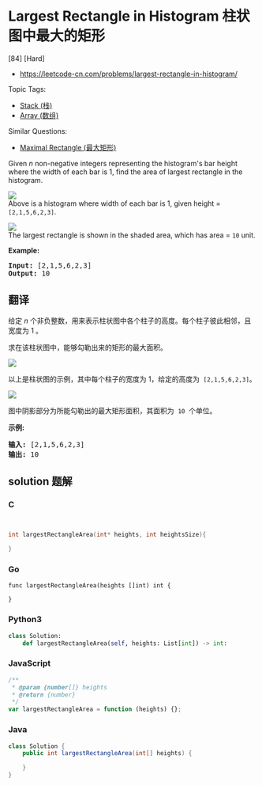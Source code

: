 # Largest Rectangle in Histogram 柱状图中最大的矩形

[84] [Hard]

- https://leetcode-cn.com/problems/largest-rectangle-in-histogram/

Topic Tags:

- [Stack (栈)](https://leetcode-cn.com/tag/stack/)
- [Array (数组)](https://leetcode-cn.com/tag/array/)

Similar Questions:

- [Maximal Rectangle (最大矩形)](https://leetcode-cn.com/problems/maximal-rectangle/)

Given _n_ non-negative integers representing the histogram's bar height where the width of each bar is 1, find the area of largest rectangle in the histogram.

![](https://assets.leetcode.com/uploads/2018/10/12/histogram.png)  
Above is a histogram where width of each bar is 1, given height = `[2,1,5,6,2,3]`.

![](https://assets.leetcode.com/uploads/2018/10/12/histogram_area.png)  
The largest rectangle is shown in the shaded area, which has area = `10` unit.

**Example:**

<pre><strong>Input:</strong> [2,1,5,6,2,3]
<strong>Output:</strong> 10
</pre>

## 翻译

给定 _n_ 个非负整数，用来表示柱状图中各个柱子的高度。每个柱子彼此相邻，且宽度为 1 。

求在该柱状图中，能够勾勒出来的矩形的最大面积。

![](https://assets.leetcode-cn.com/aliyun-lc-upload/uploads/2018/10/12/histogram.png)

以上是柱状图的示例，其中每个柱子的宽度为 1，给定的高度为  `[2,1,5,6,2,3]`。

![](https://assets.leetcode-cn.com/aliyun-lc-upload/uploads/2018/10/12/histogram_area.png)

图中阴影部分为所能勾勒出的最大矩形面积，其面积为  `10`  个单位。

**示例:**

<pre><strong>输入:</strong> [2,1,5,6,2,3]
<strong>输出:</strong> 10</pre>

## solution 题解

### C

```c


int largestRectangleArea(int* heights, int heightsSize){

}


```

### Go

```golang
func largestRectangleArea(heights []int) int {

}
```

### Python3

```python
class Solution:
    def largestRectangleArea(self, heights: List[int]) -> int:
```

### JavaScript

```javascript
/**
 * @param {number[]} heights
 * @return {number}
 */
var largestRectangleArea = function (heights) {};
```

### Java

```java
class Solution {
    public int largestRectangleArea(int[] heights) {

    }
}
```
